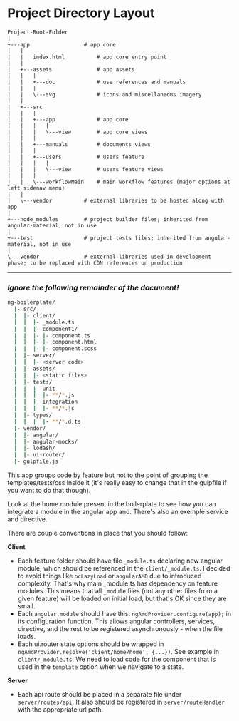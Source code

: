# Project Directory Layout
``` 
Project-Root-Folder 
|
+---app                 # app core
|   |
|   |   index.html          # app core entry point
|   |   
|   +---assets              # app assets
|   |   |
|   |   +---doc             # use references and manuals
|   |   |
|   |   \---svg             # icons and miscellaneous imagery
|   |
|   +---src
|   |   |
|   |   +---app             # app core
|   |   |   |
|   |   |   \---view        # app core views
|   |   |
|   |   +---manuals         # documents views
|   |   |
|   |   +---users           # users feature
|   |   |   |
|   |   |   \---view        # users feature views
|   |   |
|   |   \---workflowMain    # main workflow features (major options at left sidenav menu)
|   |
|   \---vendor          # external libraries to be hosted along with app
|
+---node_modules        # project builder files; inherited from angular-material, not in use
|
+---test                # project tests files; inherited from angular-material, not in use
|
\---vendor              # external libraries used in development phase; to be replaced with CDN references on production
```

* * *

### *Ignore the following remainder of the document!*

```bash
ng-boilerplate/
  |- src/
  |  |- client/
  |  |  |- _module.ts
  |  |  |- component1/
  |  |  |- |- component.ts
  |  |  |- |- component.html
  |  |  |- |- component.scss
  |  |- server/
  |  |  |- <server code>
  |  |- assets/
  |  |  |- <static files>
  |  |- tests/
  |  |  |- unit
  |  |  |  |- **/*.js
  |  |  |- integration
  |  |  |  |- **/*.js
  |  |- types/
  |  |  |  |- **/*.d.ts
  |- vendor/
  |  |- angular/
  |  |- angular-mocks/
  |  |- lodash/
  |  |- ui-router/
  |- gulpfile.js
 ```

This app groups code by feature but not to the point of grouping
the templates/tests/css inside it (it's really easy to change
that in the gulpfile if you want to do that though).

Look at the home module present in the boilerplate to see how
you can integrate a module in the angular app and.
There's also an exemple service and directive.

There are couple conventions in place that you should follow:

**Client**
* Each feature folder should have file `_module.ts` declaring
  new angular module, which should be referenced in the
  `client/_module.ts`.
  I decided to avoid things like `ocLazyLoad` or `angularAMD`
  due to introduced complexity. That's why main _module.ts has
  dependency on feature modules. This means that all `_module`
  files (not any other files from a given feature) will be
  loaded on initial load, but that's OK since they are small.
* Each `angular.module` should have this:
  `ngAmdProvider.configure(app);` in its configuration function.
  This allows angular controllers, services, directive, and
  the rest to be registered asynchronously - when the file loads.
* Each ui.router state options should be wrapped in
  `ngAmdProvider.resolve('client/home/home', {...})`.
  See example in `client/_module.ts`.
  We need to load code for the component that is used in
  the `template` option when we navigate to a state.

**Server**
* Each api route should be placed in a separate file under
  `server/routes/api`. It also should be registered in
  `server/routeHandler` with the appropriate url path.
